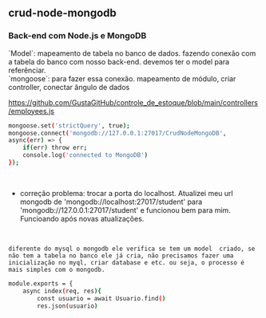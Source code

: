 ## crud-node-mongodb
### Back-end com Node.js e MongoDB
<p>
`Model`: mapeamento de tabela no banco de dados. fazendo conexão com a tabela do banco com nosso back-end. devemos ter o model para referênciar.
 <br>
`mongoose`: para fazer essa conexão. mapeamento de módulo, criar controller, conectar ângulo de dados
</p>

https://github.com/GustaGitHub/controle_de_estoque/blob/main/controllers/employees.js

```sh
mongoose.set('strictQuery', true);
mongoose.connect('mongodb://127.0.0.1:27017/CrudNodeMongoDB', 
async(err) => {
    if(err) throw err;
    console.log('connected to MongoDB')
});

```
<p>
 <br>
 
 
- correção problema: trocar a porta do localhost. Atualizei meu url mongodb de 'mongodb://localhost:27017/student' para 'mongodb://127.0.0.1:27017/student' e funcionou bem para mim. Funcioando após novas atualizações. 
</p>
<br>

`diferente do mysql o mongodb ele verifica se tem um model  criado, se não tem a tabela no banco ele já cria, não precisamos fazer uma inicialização no myql, criar database e etc. ou seja, o processo é mais simples com o mongodb.`
<br> 

```sh
module.exports = {
    async index(req, res){
        const usuario = await Usuario.find()
        res.json(usuario)
```
